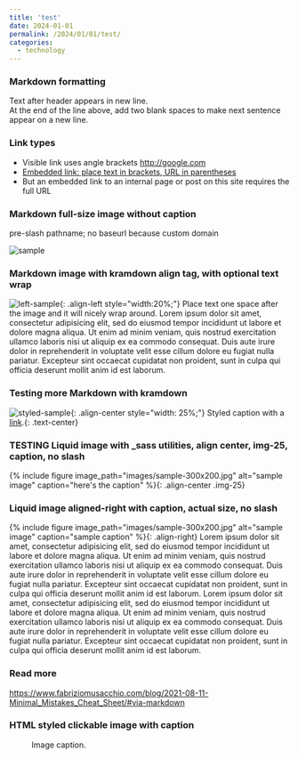 ```yaml
---
title: 'test'
date: 2024-01-01
permalink: /2024/01/01/test/
categories:
  - technology
---
```

### Markdown formatting
Text after header appears in new line.  
At the end of the line above, add two blank spaces to make next sentence appear on a new line.

### Link types
- Visible link uses angle brackets <http://google.com>
- [Embedded link: place text in brackets, URL in parentheses](http://google.com)
- But an embedded link to an internal page or post on this site requires the full URL

### Markdown full-size image without caption
pre-slash pathname; no baseurl because custom domain  

![sample](/images/sample-300x200.jpg)

### Markdown image with kramdown align tag, with optional text wrap
![left-sample](/images/sample-300x200.jpg){: .align-left style="width:20%;"} Place text one space after the image and it will nicely wrap around. Lorem ipsum dolor sit amet, consectetur adipisicing elit, sed do eiusmod tempor incididunt ut labore et dolore magna aliqua. Ut enim ad minim veniam, quis nostrud exercitation ullamco laboris nisi ut aliquip ex ea commodo consequat. Duis aute irure dolor in reprehenderit in voluptate velit esse cillum dolore eu fugiat nulla pariatur. Excepteur sint occaecat cupidatat non proident, sunt in culpa qui officia deserunt mollit anim id est laborum.

### Testing more Markdown with kramdown
![styled-sample](/images/sample-300x200.jpg){: .align-center style="width: 25%;"}
Styled caption with a [link](https://handsondataviz.org).{: .text-center}

### TESTING Liquid image with _sass utilities, align center, img-25, caption, no slash  
{% include figure image_path="images/sample-300x200.jpg" alt="sample image" caption="here's the caption" %}{: .align-center .img-25}

### Liquid image aligned-right with caption, actual size, no slash
{% include figure image_path="images/sample-300x200.jpg" alt="sample image" caption="sample caption" %}{: .align-right} Lorem ipsum dolor sit amet, consectetur adipisicing elit, sed do eiusmod tempor incididunt ut labore et dolore magna aliqua. Ut enim ad minim veniam, quis nostrud exercitation ullamco laboris nisi ut aliquip ex ea commodo consequat. Duis aute irure dolor in reprehenderit in voluptate velit esse cillum dolore eu fugiat nulla pariatur. Excepteur sint occaecat cupidatat non proident, sunt in culpa qui officia deserunt mollit anim id est laborum. Lorem ipsum dolor sit amet, consectetur adipisicing elit, sed do eiusmod tempor incididunt ut labore et dolore magna aliqua. Ut enim ad minim veniam, quis nostrud exercitation ullamco laboris nisi ut aliquip ex ea commodo consequat. Duis aute irure dolor in reprehenderit in voluptate velit esse cillum dolore eu fugiat nulla pariatur. Excepteur sint occaecat cupidatat non proident, sunt in culpa qui officia deserunt mollit anim id est laborum.


### Read more
<https://www.fabriziomusacchio.com/blog/2021-08-11-Minimal_Mistakes_Cheat_Sheet/#via-markdown>

### HTML styled clickable image with caption
<figure style="width: 150px" class="align-center">
  <a href="/images/sample-300x200.jpg" alt="sample image">
  <img src="/images/sample-300x200.jpg" alt=""></a>
  <figcaption>Image caption.</figcaption>
</figure>
